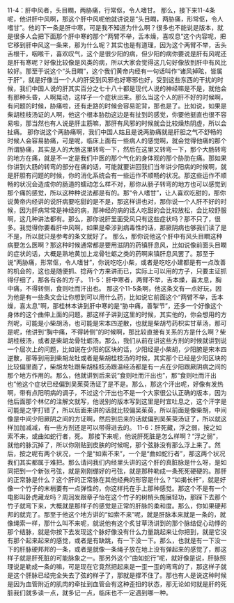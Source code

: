 11-4：肝中风者，头目瞤，两胁痛，行常伛，令人嗜甘。
那么，接下来11-4条呢，他讲肝中风啊，那这个肝中风呢他就讲说是“头目瞤，两胁痛，形常伛，令人嗜甘”。他的下一条是肝中寒，可是我不知道为什么啊？很多也不能说是版本，就是很多人会把下面那个肝中寒的那个“两臂不举，舌本燥，喜叹息”这个内容呢，把它移到肝中风这一条来，那为什么呢？其实也是有道理，因为这个两臂不举，舌头舌根干，咽喉干，喜欢叹气，这个是很少阳的病，但少阳的病你要说是肝有风呢还是肝有寒呢？好像比较像是风类的病，所以大家会觉得这几句好像放到肝中有风比较好。那至于说这个“头目瞤”，这个我们黄帝内经有一句话叫作“诸风掉眩，皆属于肝”，就是好像当一个人的肝受到风邪也好寒邪也好，受到这些东西的干扰的时候，我们中国人说的肝其实百分之七十八十都是现代人说的神经嘛是不是，就他会有那种头昏，人啊晃动，这样子一个症状出来。那么当这个人的肝不好的时候啊，有问题的时候，胁痛啦，还有走路的时候会容易驼背，那也是了。比如说，如果是柴胡桂枝汤证的人啊，他这个根本胁肋这边是有扯到的感觉，你要他挺直也很不容易啦，那当然也有人说是肝主筋嘛，那肝有风邪的时候就会比较燥热阴虚，所以会扯痛。
那你说这个两胁痛啊，我们中国人姑且是说两胁痛就是肝胆之气不舒畅的时候人会容易胁痛，可是呢，临床上面有一些病人的感觉啊，就会觉得他痛的那个所谓胁痛，其实是人的大肠这里转弯一下，然后在这里又转弯一下，那个大肠转弯的地方在痛，就是不一定是我们中医的那个气化的身体观的那个胁肋在痛。那如果你讲到大肠的转弯的部分在痛的话，可能就要讲回我们当年讲少阳病的时候啊，就是肝胆有问题的时候，你的消化系统会有一些运作不顺畅的状况。那这些运作不顺畅的状况会造成你的肠道的蠕动怎么样不对，那你从肠子转弯的地方也可以感觉到那个痛的感觉，所以这种种说法都是有的。那“令人嗜甘”，让人喜欢吃甜的，那你说黄帝内经讲的说肝病要吃甜的是不是，那这样讲也对，那你说一个人肝不好的时候，因为肝病常常是神经的病，那神经的病的话人吃甜的会比较放松，会比较舒服啊，这几种讲法都有。那么，那你说肝里面受风只有这些症状吗？那不只了，很多。我觉得你要看肝中风啊，如果是牵涉到病毒性的话，那厥阴病也够我们读了是不是，所以就只是参考的条文就好了。
那么，那你说他这个肝中有风头目瞤这种病要怎么医啊？那这种时候通常都是要用滋阴的药镇肝息风，比如说像前面头目瞤的症状的话，大概是熟地黄加上龙骨牡蛎之类的药啊来镇肝息风罢了。那至于说“两胁痛，形常伛，令人嗜甘”，你说吃吃小柴，或者是吃吃小建都是有一点改善的机会的，这也是随便抓、捻两个方来讲而已，实际上可以用的方子，只要主证抓得仔细了，那各有各的方子。
11-5：肝中寒者，两臂不举，舌本燥，喜太息，胸中痛，不得转侧，食则吐而汗出也。
那这个11-5条啊，他这条文有一点好玩，因为他是有一些条文会让你想到可以用什么药，比如说它前面这个“两臂不举，舌本燥，喜太息”啊，那桂林本讲到肝中寒的是“胁中痛，善掣节”，还多一个好像这个身体的这个曲伸上面的问题。那这样子讲到这里的时候，其实他的，你会想用的方剂呢，可能是小柴胡汤，也可能是宋本四逆散，也就是柴胡芍药枳实甘草汤，那可是呢，他讲到“胸中痛，不得转侧”的时候啊，那比较直接有关系的方是什么啊？柴胡桂枝汤，或者是柴胡龙骨牡蛎汤。那么，我们从前在讲这些方剂的时候就讲到说一个层次上的问题，比如说在少阳的区块的话，少阳经是小柴胡，少阳腑是宋本四逆散，那等到用到柴胡龙牡或者是柴胡桂枝汤的时候，其实那个已经是少阳区块的比较偏里面了，柴胡龙牡跟柴胡桂枝汤跟温经汤都是有一点在少阳跟厥阴病之间的那个地方作用的。那么，他就讲到后来说“食则吐而汗出也”，那“食则吐而汗出也”他这个症状已经偏到吴茱萸汤证了是不是。那么，那这个汗出呢，好像有发热啊，带有点阳明病的调子，不过这个汗出也不是一个大家很公认正确的版本，因为他后面那个林亿的注解文就写，他说别的版本写到这里是时宜吐息之，这个汗字是可能是之字打错了，所以后面来讲的话就比较偏吴茱萸，所以前面是像柴胡，中间像是中间少阳厥阴之间的方证啊，然后到后来的话就偏到吴茱萸汤证了，所以就这样加加减减，有一些方剂还是可以带得进去的。
11-6：肝死藏，浮之弱，按之如索不来，或曲如蛇行者，死。
那接下来呢，他说肝死脏是怎么样啊？“浮之弱”，就他的脉沉掉了，所以你刚贴到皮肤的时候呢，那个弦脉没有那么浮上来了。然后，按之呢有两个状况，一个是“如索不来”，一个是“曲如蛇行者”，那这两个状况我们其实都属于难把。那么请问我们内经里头讲的这个肝的真脏脉是什么呀，是如同把到一个新张弓弦，就是刚刚绷好的弓弦，就是那种勒成一条死死硬硬的。那肝的正常脉是什么？这个肝的正常脉在其他经典的形容是什么？“如揭长杆”，就是好像一个竹子的末梢要有一点弹性的，你这样托在手上那种感觉。那这个不是有一个电影叫卧虎藏龙吗？周润发跟章子怡在这个竹子的树梢头施展轻功，那踩下去那个竹子就弯下来，大概就是那样子的感觉是正常的肝脉的柔和度。那么，你如果硬邦邦的就完了。那至于他这个地方讲的“如索不来”呢，就是肝脉本来就是一条的，就像绳索一样，那什么叫不来呢，就说他有这个炙甘草汤讲到的那个脉结促心动悸的那个结脉，就是你按下去发现这个脉好像没有什么力量跳起来让你把到，就是它没有那个起来起来的感觉，或者是有缺跳，有一下没一下。那么，也就是有一下没一下的肝脉硬邦邦的一条，或者是就像一条绳子放在地上没有弹起来的感觉了，那这样子就是肝死脏的可能脉象之一。那另外这个“曲如蛇行”呢，就好像是说，肝脉照理说是勒成一条的嘛，可是现在它竟然把起来是一歪一歪的弯弯的了，那这样子就是这个肝脉已经完全失去了弦的样子了，那就是撑不住了。那也有人是说这种时候是因为血管附近的肌肉的牵扯到血管会有这种歪扭的状态，那无论如何就是肝的死脏我们就多读一点，就多记一点，临床也不一定遇到哪一种。
